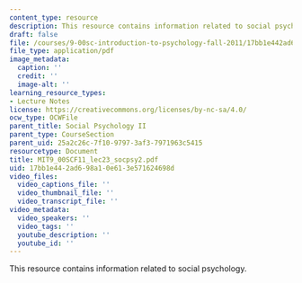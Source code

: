 ```yaml
---
content_type: resource
description: This resource contains information related to social psychology.
draft: false
file: /courses/9-00sc-introduction-to-psychology-fall-2011/17bb1e442ad698a10e613e571624698d_MIT9_00SCF11_lec23_socpsy2.pdf
file_type: application/pdf
image_metadata:
  caption: ''
  credit: ''
  image-alt: ''
learning_resource_types:
- Lecture Notes
license: https://creativecommons.org/licenses/by-nc-sa/4.0/
ocw_type: OCWFile
parent_title: Social Psychology II
parent_type: CourseSection
parent_uid: 25a2c26c-7f10-9797-3af3-7971963c5415
resourcetype: Document
title: MIT9_00SCF11_lec23_socpsy2.pdf
uid: 17bb1e44-2ad6-98a1-0e61-3e571624698d
video_files:
  video_captions_file: ''
  video_thumbnail_file: ''
  video_transcript_file: ''
video_metadata:
  video_speakers: ''
  video_tags: ''
  youtube_description: ''
  youtube_id: ''
---
```

This resource contains information related to social psychology.
